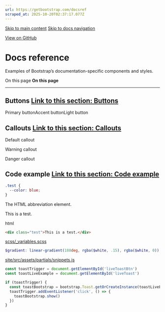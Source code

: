 ```yaml
---
url: https://getbootstrap.com/docsref
scraped_at: 2025-10-20T02:37:17.077Z
---
```


[Skip to main content](https://getbootstrap.com/docsref/#content) [Skip to docs navigation](https://getbootstrap.com/docsref/#bd-docs-nav)

[View on GitHub](https://github.com/twbs/bootstrap/blob/v5.3.8/site/src/content/docs/docsref.mdx "View and edit this file on GitHub")

# Docs reference

Examples of Bootstrap’s documentation-specific components and styles.

On this page
**On this page**

* * *

## Buttons [Link to this section: Buttons](https://getbootstrap.com/docsref/\#buttons)

Primary buttonAccent buttonLight button

## Callouts [Link to this section: Callouts](https://getbootstrap.com/docsref/\#callouts)

Default callout

Warning callout

Danger callout

## Code example [Link to this section: Code example](https://getbootstrap.com/docsref/\#code-example)

```scss
.test {
  --color: blue;
}

```

The HTML abbreviation element.

This is a test.

html

```html
<div class="test">This is a test.</div>
```

[scss/\_variables.scss](https://github.com/twbs/bootstrap/blob/v5.3.8/scss/_variables.scss)

```scss
$gradient: linear-gradient(180deg, rgba($white, .15), rgba($white, 0));

```

[site/src/assets/partials/snippets.js](https://github.com/twbs/bootstrap/blob/v5.3.8/site/src/assets/partials/snippets.js)

```js
const toastTrigger = document.getElementById('liveToastBtn')
const toastLiveExample = document.getElementById('liveToast')

if (toastTrigger) {
  const toastBootstrap = bootstrap.Toast.getOrCreateInstance(toastLiveExample)
  toastTrigger.addEventListener('click', () => {
    toastBootstrap.show()
  })
}

```